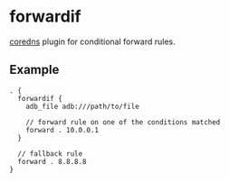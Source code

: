 # forwardif

[coredns][] plugin for conditional forward rules.

[coredns]: https://coredns.io/

## Example

```
. {
  forwardif {
    adb_file adb:///path/to/file

    // forward rule on one of the conditions matched
    forward . 10.0.0.1
  }

  // fallback rule
  forward . 8.8.8.8
}
```
